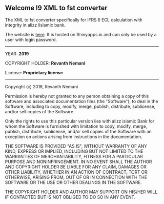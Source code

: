 ## Welcome I9 XML to fst converter

The XML to fst converter specifically for IFRS 9 ECL calculation with integrity in alizz iIslamic bank.

The website is [here](https://revanthnemani.shinyapps.io/xml-to-fst-for-IFRS9_ECL). It is hosted on Shinyapps.io and can only be used by a user with login password.

***********************************************************************
YEAR: **2019**

COPYRIGHT HOLDER: **Revanth Nemani**

License: **Proprietary license**

************************************************************************

Copyright (c) 2019, Revanth Nemani

Permission is hereby not granted to any person obtaining
a copy of this software and associated documentation files (the
"Software"), to deal in the Software, including to copy, modify, merge, publish,
distribute, sublicense, and/or sell copies of the Software.

Only the rights to use this particular version lies with alizz islamic Bank
for whom the Software is furnished with limitation to copy, modify, merge, publish,
distribute, sublicense, and/or sell copies of the Software with an exception on actions
arising from instructions in the documentation.

THE SOFTWARE IS PROVIDED "AS IS", WITHOUT WARRANTY OF ANY KIND,
EXPRESS OR IMPLIED, INCLUDING BUT NOT LIMITED TO THE WARRANTIES OF
MERCHANTABILITY, FITNESS FOR A PARTICULAR PURPOSE AND
NONINFRINGEMENT. IN NO EVENT SHALL THE AUTHOR AND COPYRIGHT HOLDER BE
LIABLE FOR ANY CLAIM, DAMAGES OR OTHER LIABILITY, WHETHER IN AN ACTION
OF CONTRACT, TORT OR OTHERWISE, ARISING FROM, OUT OF OR IN CONNECTION
WITH THE SOFTWARE OR THE USE OR OTHER DEALINGS IN THE SOFTWARE.

THE COPYRIGHT HOLDER AND AUTHOR MAY SUPPORT ON HIS/HER WILL IF CONTACTED
BUT IS NOT OBLIGED TO DO SO IN ANY EVENT.
